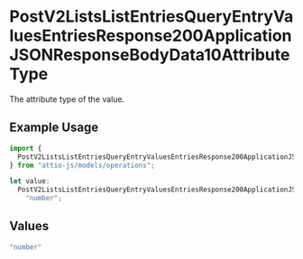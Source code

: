 # PostV2ListsListEntriesQueryEntryValuesEntriesResponse200ApplicationJSONResponseBodyData10AttributeType

The attribute type of the value.

## Example Usage

```typescript
import {
  PostV2ListsListEntriesQueryEntryValuesEntriesResponse200ApplicationJSONResponseBodyData10AttributeType,
} from "attio-js/models/operations";

let value:
  PostV2ListsListEntriesQueryEntryValuesEntriesResponse200ApplicationJSONResponseBodyData10AttributeType =
    "number";
```

## Values

```typescript
"number"
```